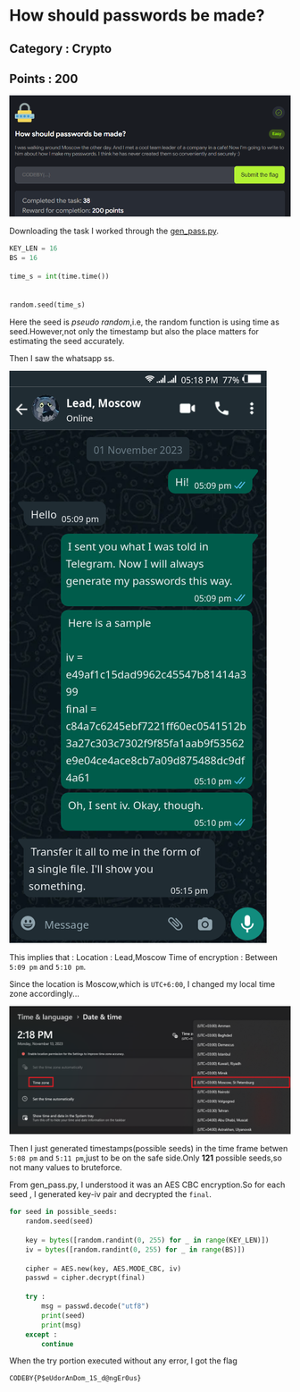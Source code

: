 # How should passwords be made?
## Category : Crypto
## Points : 200
![img](/CTFs/CyberColiseum_2023/Crypto/How%20should%20passwords%20be%20made/description.png)

Downloading the task I worked through the [gen_pass.py](/CTFs/CyberColiseum_2023/Crypto/How%20should%20passwords%20be%20made/gen_pass.py).
```py
KEY_LEN = 16
BS = 16

time_s = int(time.time())


random.seed(time_s)
```
Here the seed is *pseudo random*,i.e, the random function is using time as seed.However,not only the timestamp but also the place matters for estimating the seed accurately.

Then I saw the whatsapp ss.

![img](/CTFs/CyberColiseumII_2023/Crypto/How%20should%20passwords%20be%20made/whatsapp_chat.png)

This implies that :
Location : Lead,Moscow
Time of encryption : Between `5:09 pm` and `5:10 pm`.

Since the location is Moscow,which is `UTC+6:00`, I changed my local time zone accordingly...

![img](/CTFs/CyberColiseumII_2023/Crypto/How%20should%20passwords%20be%20made/change%20time%20zone.png)

Then I just generated timestamps(possible seeds) in the time frame betwen `5:08 pm` and `5:11 pm`,just to be on the safe side.Only __121__ possible seeds,so not many values to bruteforce.

From gen_pass.py, I understood it was an AES CBC encryption.So for each seed , I generated key-iv pair and decrypted the `final`.
```py
for seed in possible_seeds:
    random.seed(seed)

    key = bytes([random.randint(0, 255) for _ in range(KEY_LEN)])
    iv = bytes([random.randint(0, 255) for _ in range(BS)])

    cipher = AES.new(key, AES.MODE_CBC, iv)
    passwd = cipher.decrypt(final)

    try :
        msg = passwd.decode("utf8")
        print(seed)
        print(msg)
    except :
        continue
```

When the try portion executed without any error, I got the flag
```
CODEBY{P$eUdorAnDom_1S_d@ngEr0us}
```